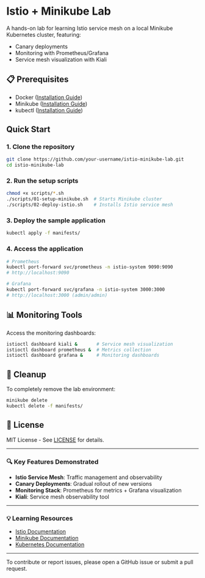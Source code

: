 # Istio + Minikube Lab

A hands-on lab for learning Istio service mesh on a local Minikube Kubernetes cluster, featuring:
- Canary deployments
- Monitoring with Prometheus/Grafana
- Service mesh visualization with Kiali

## 📋 Prerequisites
- Docker ([Installation Guide](https://docs.docker.com/engine/install/))
- Minikube ([Installation Guide](https://minikube.sigs.k8s.io/docs/start/))
- kubectl ([Installation Guide](https://kubernetes.io/docs/tasks/tools/))

## Quick Start

### 1. Clone the repository
```bash
git clone https://github.com/your-username/istio-minikube-lab.git
cd istio-minikube-lab
```

### 2. Run the setup scripts
```bash
chmod +x scripts/*.sh
./scripts/01-setup-minikube.sh  # Starts Minikube cluster
./scripts/02-deploy-istio.sh    # Installs Istio service mesh
```

### 3. Deploy the sample application
```bash
kubectl apply -f manifests/
```

### 4. Access the application
```bash
# Prometheus
kubectl port-forward svc/prometheus -n istio-system 9090:9090
# http://localhost:9090

# Grafana
kubectl port-forward svc/grafana -n istio-system 3000:3000
# http://localhost:3000 (admin/admin)
```

## 📊 Monitoring Tools
Access the monitoring dashboards:
```bash
istioctl dashboard kiali &       # Service mesh visualization
istioctl dashboard prometheus &  # Metrics collection
istioctl dashboard grafana &     # Monitoring dashboards
```

## 🧹 Cleanup
To completely remove the lab environment:
```bash
minikube delete
kubectl delete -f manifests/
```

## 📜 License
MIT License - See [LICENSE](LICENSE) for details.

---

### 🔍 Key Features Demonstrated
- **Istio Service Mesh**: Traffic management and observability
- **Canary Deployments**: Gradual rollout of new versions
- **Monitoring Stack**: Prometheus for metrics + Grafana visualization
- **Kiali**: Service mesh observability tool

---

### 💡 Learning Resources
- [Istio Documentation](https://istio.io/latest/docs/)
- [Minikube Documentation](https://minikube.sigs.k8s.io/docs/)
- [Kubernetes Documentation](https://kubernetes.io/docs/home/)

---

To contribute or report issues, please open a GitHub issue or submit a pull request.